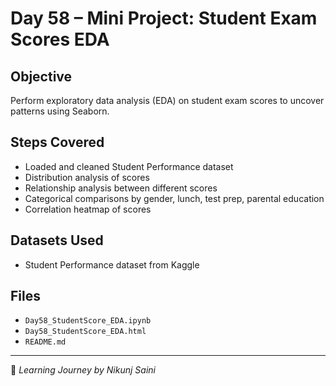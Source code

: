 # Day 58 – Mini Project: Student Exam Scores EDA

##  Objective
Perform exploratory data analysis (EDA) on student exam scores to uncover patterns using Seaborn.

##  Steps Covered
- Loaded and cleaned Student Performance dataset
- Distribution analysis of scores
- Relationship analysis between different scores
- Categorical comparisons by gender, lunch, test prep, parental education
- Correlation heatmap of scores

##  Datasets Used
- Student Performance dataset from Kaggle

##  Files
- `Day58_StudentScore_EDA.ipynb`
- `Day58_StudentScore_EDA.html`
- `README.md` 

---
🔗 *Learning Journey by Nikunj Saini* 

